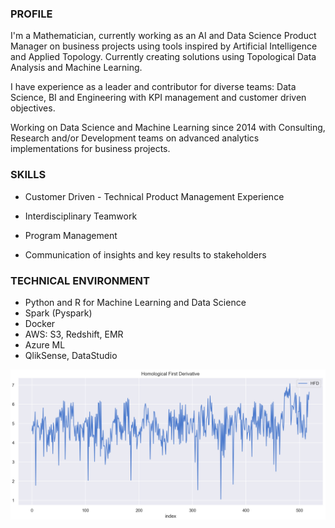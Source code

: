 ### PROFILE

I'm a Mathematician, currently working as an AI and Data Science Product Manager on business projects using tools inspired by Artificial Intelligence and Applied Topology. Currently creating solutions using Topological Data Analysis and Machine Learning.

I have experience as a leader and contributor for diverse teams: Data Science, BI and Engineering with KPI management and customer driven objectives.

Working on Data Science and Machine Learning since 2014 with Consulting, Research and/or Development teams on advanced analytics implementations for business projects.

### SKILLS

* Customer Driven - Technical Product Management Experience

* Interdisciplinary Teamwork

* Program Management

* Communication of insights and key results to stakeholders

### TECHNICAL ENVIRONMENT

- Python and R for Machine Learning and Data Science
- Spark (Pyspark)
- Docker
- AWS: S3, Redshift, EMR
- Azure ML
- QlikSense, DataStudio


![](hfd_fig1.png)
